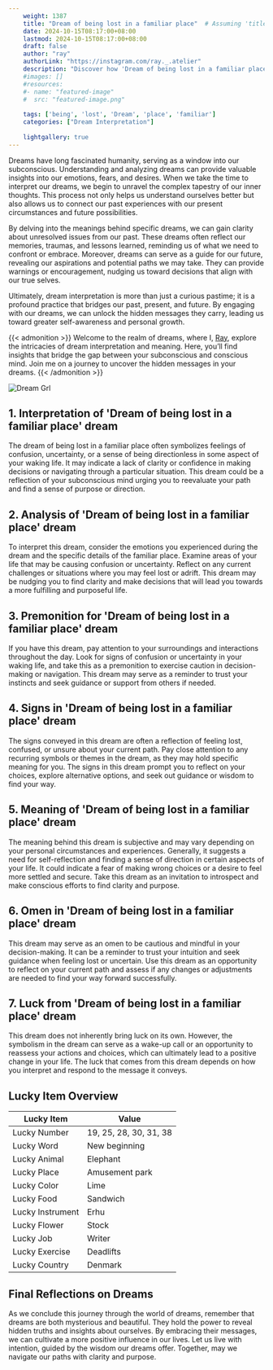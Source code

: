 ```yaml
---
    weight: 1387
    title: "Dream of being lost in a familiar place"  # Assuming 'title' column exists
    date: 2024-10-15T08:17:00+08:00
    lastmod: 2024-10-15T08:17:00+08:00
    draft: false
    author: "ray"
    authorLink: "https://instagram.com/ray._.atelier"
    description: "Discover how 'Dream of being lost in a familiar place' can interpret your future and uncover its significant meanings in your life."
    #images: []
    #resources:
    #- name: "featured-image"
    #  src: "featured-image.png"
    
    tags: ['being', 'lost', 'Dream', 'place', 'familiar']
    categories: ["Dream Interpretation"]
    
    lightgallery: true
---
```

    
Dreams have long fascinated humanity, serving as a window into our subconscious. Understanding and analyzing dreams can provide valuable insights into our emotions, fears, and desires. When we take the time to interpret our dreams, we begin to unravel the complex tapestry of our inner thoughts. This process not only helps us understand ourselves better but also allows us to connect our past experiences with our present circumstances and future possibilities.

By delving into the meanings behind specific dreams, we can gain clarity about unresolved issues from our past. These dreams often reflect our memories, traumas, and lessons learned, reminding us of what we need to confront or embrace. Moreover, dreams can serve as a guide for our future, revealing our aspirations and potential paths we may take. They can provide warnings or encouragement, nudging us toward decisions that align with our true selves.

Ultimately, dream interpretation is more than just a curious pastime; it is a profound practice that bridges our past, present, and future. By engaging with our dreams, we can unlock the hidden messages they carry, leading us toward greater self-awareness and personal growth.

{{< admonition >}}
Welcome to the realm of dreams, where I, [Ray](https://instagram.com/ray._.atelier), explore the intricacies of dream interpretation and meaning. Here, you’ll find insights that bridge the gap between your subconscious and conscious mind. Join me on a journey to uncover the hidden messages in your dreams.
{{< /admonition >}}

![Dream Grl](https://cdn.pixabay.com/photo/2017/11/02/03/35/gothic-2910057_1280.jpg "Dream Grl")

## 1. Interpretation of 'Dream of being lost in a familiar place' dream
 The dream of being lost in a familiar place often symbolizes feelings of confusion, uncertainty, or a sense of being directionless in some aspect of your waking life. It may indicate a lack of clarity or confidence in making decisions or navigating through a particular situation. This dream could be a reflection of your subconscious mind urging you to reevaluate your path and find a sense of purpose or direction.

## 2. Analysis of 'Dream of being lost in a familiar place' dream
 To interpret this dream, consider the emotions you experienced during the dream and the specific details of the familiar place. Examine areas of your life that may be causing confusion or uncertainty. Reflect on any current challenges or situations where you may feel lost or adrift. This dream may be nudging you to find clarity and make decisions that will lead you towards a more fulfilling and purposeful life.

## 3. Premonition for 'Dream of being lost in a familiar place' dream
 If you have this dream, pay attention to your surroundings and interactions throughout the day. Look for signs of confusion or uncertainty in your waking life, and take this as a premonition to exercise caution in decision-making or navigation. This dream may serve as a reminder to trust your instincts and seek guidance or support from others if needed.

## 4. Signs in 'Dream of being lost in a familiar place' dream
 The signs conveyed in this dream are often a reflection of feeling lost, confused, or unsure about your current path. Pay close attention to any recurring symbols or themes in the dream, as they may hold specific meaning for you. The signs in this dream prompt you to reflect on your choices, explore alternative options, and seek out guidance or wisdom to find your way.

## 5. Meaning of 'Dream of being lost in a familiar place' dream
 The meaning behind this dream is subjective and may vary depending on your personal circumstances and experiences. Generally, it suggests a need for self-reflection and finding a sense of direction in certain aspects of your life. It could indicate a fear of making wrong choices or a desire to feel more settled and secure. Take this dream as an invitation to introspect and make conscious efforts to find clarity and purpose.

## 6. Omen in 'Dream of being lost in a familiar place' dream
 This dream may serve as an omen to be cautious and mindful in your decision-making. It can be a reminder to trust your intuition and seek guidance when feeling lost or uncertain. Use this dream as an opportunity to reflect on your current path and assess if any changes or adjustments are needed to find your way forward successfully.

## 7. Luck from 'Dream of being lost in a familiar place' dream
 This dream does not inherently bring luck on its own. However, the symbolism in the dream can serve as a wake-up call or an opportunity to reassess your actions and choices, which can ultimately lead to a positive change in your life. The luck that comes from this dream depends on how you interpret and respond to the message it conveys.

## Lucky Item Overview
| Lucky Item          | Value              |
|---------------|--------------------|
| Lucky Number        | 19, 25, 28, 30, 31, 38  |
| Lucky Word          | New beginning |
| Lucky Animal        | Elephant |
| Lucky Place         | Amusement park     |
| Lucky Color         | Lime     |
| Lucky Food          | Sandwich      |
| Lucky Instrument    | Erhu |
| Lucky Flower        | Stock    |
| Lucky Job           | Writer       |
| Lucky Exercise      | Deadlifts  |
| Lucky Country       | Denmark    |


##  Final Reflections on Dreams

As we conclude this journey through the world of dreams, remember that dreams are both mysterious and beautiful. They hold the power to reveal hidden truths and insights about ourselves. By embracing their messages, we can cultivate a more positive influence in our lives. Let us live with intention, guided by the wisdom our dreams offer. Together, may we navigate our paths with clarity and purpose.

